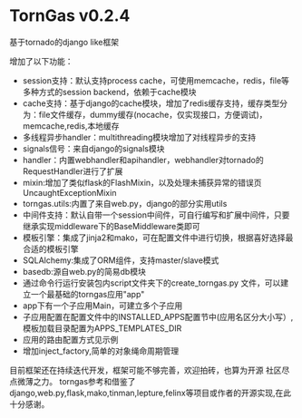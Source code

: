 TornGas v0.2.4
=======

基于tornado的django like框架

增加了以下功能：
 * session支持：默认支持process cache，可使用memcache，redis，file等多种方式的session backend，依赖于cache模块
 * cache支持：基于django的cache模块，增加了redis缓存支持，缓存类型分为：file文件缓存，dummy缓存(nocache，仅实现接口，方便调试)，memcache,redis,本地缓存
 * 多线程异步handler：multithreading模块增加了对线程异步的支持
 * signals信号：来自django的signals模块
 * handler：内置webhandler和apihandler，webhandler对tornado的RequestHandler进行了扩展
 * mixin:增加了类似flask的FlashMixin，以及处理未捕获异常的错误页UncaughtExceptionMixin
 * torngas.utils:内置了来自web.py，django的部分实用utils
 * 中间件支持：默认自带一个session中间件，可自行编写和扩展中间件，只要继承实现middleware下的BaseMiddleware类即可
 * 模板引擎：集成了jinja2和mako，可在配置文件中进行切换，根据喜好选择最合适的模板引擎
 * SQLAlchemy:集成了ORM组件，支持master/slave模式 
 * basedb:源自web.py的简易db模块
 * 通过命令行运行安装包内script文件夹下的create_torngas.py 文件，可以建立一个最基础的torngas应用"app"
 * app下有一个子应用Main，可建立多个子应用
 * 子应用配置在配置文件中的INSTALLED_APPS配置节中(应用名区分大小写）,模板加载目录配置为APPS_TEMPLATES_DIR
 * 应用的路由配置方式见示例
 * 增加inject_factory,简单的对象绳命周期管理
 
 
目前框架还在持续迭代开发，框架可能不够完善，欢迎拍砖，也算为开源
社区尽点微薄之力。
 torngas参考和借鉴了django,web.py,flask,mako,tinman,lepture,felinx等项目或作者的开源实现,在此十分感谢。


